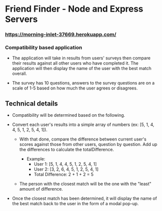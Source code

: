 # Friend Finder - Node and Express Servers

### https://morning-inlet-37669.herokuapp.com/

### Compatibility based application

* The application will take in results from users' surveys then compare their results against all other users who have completed it. The application will then display the name of the user with the best match overall.

* The survey has 10 questions, answers to the survey questions are on a scale of 1-5 based on how much the user agrees or disagrees.


## Technical details
* Compatibility will be determined based on the following.
* Convert each user's results into a simple array of numbers (ex: [5, 1, 4, 4, 5, 1, 2, 5, 4, 1]).
	* With that done, compare the difference between current user's scores against those from other users, question by question.    Add up the differences to calculate the totalDifference.
		* Example: 
			* User 1: [5, 1, 4, 4, 5, 1, 2, 5, 4, 1]
			* User 2: [3, 2, 6, 4, 5, 1, 2, 5, 4, 1]
			* Total Difference: 2 + 1 + 2 = 5

	* The person with the closest match will be the one with the "least" amount of difference.

* Once the closest match has been determined, it will display the name of the best match back to the user in the form of a modal pop-up. 

